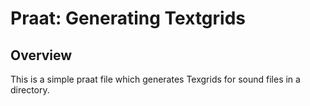 # Praat: Generating Textgrids


## Overview

This is a simple praat file which generates Texgrids for sound files in a directory. 

